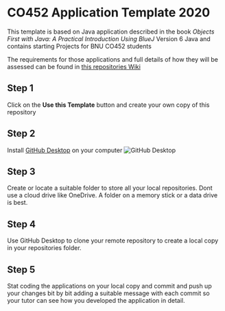 # CO452 Application Template 2020
This template is based on Java application described in the book *Objects First with Java: A Practical Introduction Using BlueJ* Version 6 Java and contains starting Projects for BNU CO452 students  

The requirements for those applications and full details of how they will be assessed can be found in [this repositories Wiki](https://github.com/BNU-CO452/BlueJ-Apps/wiki)
## Step 1
Click on the **Use this Template** button and create your own copy of this repository
## Step 2
Install [GitHub Desktop](https://desktop.github.com/) on your computer
![GitHub Desktop](https://github.com/BNU-CO452/BlueJ-Apps/blob/master/images/GitHub%20Desktop-1.jpg)
## Step 3
Create or locate a suitable folder to store all your local repositories. Dont use a cloud drive like OneDrive.  A folder on a memory stick or a data drive is best.
## Step 4
Use GitHub Desktop to clone your remote repository to create a local copy in your repositories folder.
## Step 5
Stat coding the applications on your local copy and commit and push up your changes bit by bit adding a suitable message with each commit so your tutor can see how you developed the application in detail.

